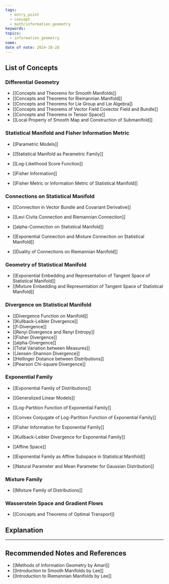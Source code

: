 ```yaml
---
tags:
  - entry_point
  - concept
  - math/information_geometry
keywords: 
topics:
  - information_geometry
name: 
date of note: 2024-10-28
---
```


## List of Concepts

### Differential Geometry

- [[Concepts and Theorems for Smooth Manifolds]]
- [[Concepts and Theorems for Riemannian Manifold]]
- [[Concepts and Theorems for Lie Group and Lie Algebra]]
- [[Concepts and Theorems of Vector Field Covector Field and Bundle]]
- [[Concepts and Theorems in Tensor Space]]
- [[Local Property of Smooth Map and Construction of Submanifold]]

### Statistical Manifold and Fisher Information Metric

- [[Parametric Models]]
- [[Statistical Manifold as Parametric Family]]
- [[Log-Likelihood Score Function]]

- [[Fisher Information]]
- [[Fisher Metric or Information Metric of Statistical Manifold]]

### Connections on Statistical Manifold

- [[Connection in Vector Bundle and Covariant Derivative]]
- [[Levi Civita Connection and Riemannian Connection]]

- [[alpha-Connection on Statistical Manifold]]
- [[Exponential Connection and Mixture Connection on Statistical Manifold]]
- [[Duality of Connections on Riemannian Manifold]]

### Geometry of Statistical Manifold

- [[Exponential Embedding and Representation of Tangent Space of Statistical Manifold]]
- [[Mixture Embedding and Representation of Tangent Space of Statistical Manifold]]

### Divergence on Statistical Manifold

- [[Divergence Function on Manifold]]
- [[Kullback-Leibler Divergence]]
- [[f-Divergence]]
- [[Renyi Divergence and Renyi Entropy]]
- [[Fisher Divergence]]
- [[alpha-Divergence]]
- [[Total Variation between Measures]]
- [[Jensen-Shannon Divergence]]
- [[Hellinger Distance between Distributions]]
- [[Pearson Chi-square Divergence]]


### Exponential Family

- [[Exponential Family of Distributions]]
- [[Generalized Linear Models]]
- [[Log-Partition Function of Exponential Family]]
- [[Convex Conjugate of Log-Partition Function of Exponential Family]]
- [[Fisher Information for Exponential Family]]
- [[Kullback-Leibler Divergence for Exponential Family]]


- [[Affine Space]]
- [[Exponential Family as Affine Subspace in Statistical Manifold]]

- [[Natural Parameter and Mean Parameter for Gaussian Distribution]]


### Mixture Family

- [[Mixture Family of Distributions]]


### Wasserstein Space and Gradient Flows

- [[Concepts and Theorems of Optimal Transport]]



## Explanation





-----------
##  Recommended Notes and References



- [[Methods of Information Geometry by Amari]]
- [[Introduction to Smooth Manifolds by Lee]]
- [[Introduction to Riemannian Manifolds by Lee]]